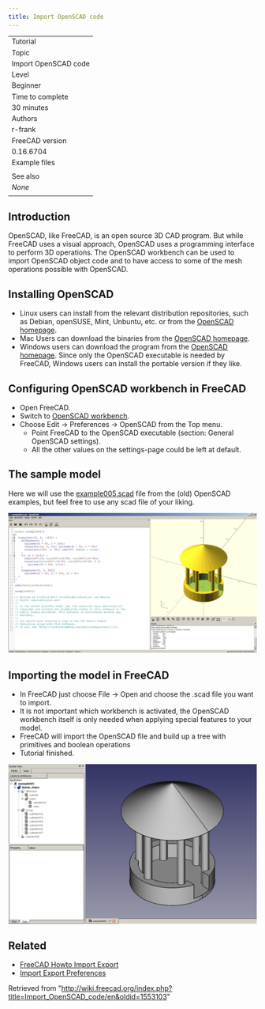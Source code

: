 ```yaml
---
title: Import OpenSCAD code
---
```


|                      |
| -------------------- |
| Tutorial             |
| Topic                |
| Import OpenSCAD code |
| Level                |
| Beginner             |
| Time to complete     |
| 30 minutes           |
| Authors              |
| r-frank              |
| FreeCAD version      |
| 0.16.6704            |
| Example files        |
|                      |
| See also             |
| _None_               |
|                      |

## Introduction

OpenSCAD, like FreeCAD, is an open source 3D CAD program. But while FreeCAD uses a visual approach, OpenSCAD uses a programming interface to perform 3D operations. The OpenSCAD workbench can be used to import OpenSCAD object code and to have access to some of the mesh operations possible with OpenSCAD.

## Installing OpenSCAD

- Linux users can install from the relevant distribution repositories, such as Debian, openSUSE, Mint, Unbuntu, etc. or from the [OpenSCAD homepage](http://www.openscad.org/).
- Mac Users can download the binaries from the [OpenSCAD homepage](http://www.openscad.org/).
- Windows users can download the program from the [OpenSCAD homepage](http://www.openscad.org/). Since only the OpenSCAD executable is needed by FreeCAD, Windows users can install the portable version if they like.

## Configuring OpenSCAD workbench in FreeCAD

- Open FreeCAD.
- Switch to [OpenSCAD workbench](/OpenSCAD_Workbench "OpenSCAD Workbench").
- Choose Edit → Preferences → OpenSCAD from the Top menu.
  - Point FreeCAD to the OpenSCAD executable (section: General OpenSCAD settings).
  - All the other values on the settings-page could be left at default.

## The sample model

Here we will use the [example005.scad](https://github.com/openscad/openscad/blob/master/examples/Old/example005.scad) file from the (old) OpenSCAD examples, but feel free to use any scad file of your liking.

![](/src/assets/images/TutorialOpenSCAD_SampleFile.jpg)

## Importing the model in FreeCAD

- In FreeCAD just choose File → Open and choose the .scad file you want to import.
- It is not important which workbench is activated, the OpenSCAD workbench itself is only needed when applying special features to your model.
- FreeCAD will import the OpenSCAD file and build up a tree with primitives and boolean operations
- Tutorial finished.

![](/src/assets/images/TutorialOpenSCAD_ImportFile.jpg)

## Related

- [FreeCAD Howto Import Export](/FreeCAD_Howto_Import_Export "FreeCAD Howto Import Export")
- [Import Export Preferences](/Import_Export_Preferences "Import Export Preferences")

Retrieved from "<http://wiki.freecad.org/index.php?title=Import_OpenSCAD_code/en&oldid=1553103>"

